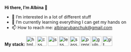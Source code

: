 **Hi there, I’m Albina 👋**
- 👀 I’m interested in a lot of different stuff
- 🌱 I’m currently learning everything I can get my hands on
- 📫 How to reach me: <a href="mailto:albinarubanchuk@gmail.com">albinarubanchuk@gmail.com</a>

**My stack:**
<img src="https://user-images.githubusercontent.com/95575093/224682761-a71324e7-1f2a-48cf-8983-d5e1380a48ab.png" width="32px" height="32px" style="max-width: 100%;max-height: 100%;" alt="html">
<img src="https://user-images.githubusercontent.com/95575093/224686988-0500ce4b-36ad-4218-be21-3517bf47b23d.png" width="32px" height="32px" style="max-width: 100%;max-height: 100%;" alt="css">
<img src="https://user-images.githubusercontent.com/95575093/224687169-2e94e6a6-7cf9-4831-b8d8-f2c4fd4ee87d.png" width="32px" height="32px" style="max-width: 100%;max-height: 100%;" alt="js">
<img src="https://user-images.githubusercontent.com/95575093/224687236-e37e2524-2674-410f-aa5e-906edd1dd5d6.png" width="32px" height="32px" style="max-width: 100%;max-height: 100%;" alt="less">
<img src="https://user-images.githubusercontent.com/95575093/224687308-21106cd2-54f8-4430-b180-a2405ca2a4c7.png" width="32px" height="32px" style="max-width: 100%;max-height: 100%;" alt="sass">
<img src="https://user-images.githubusercontent.com/95575093/224687374-24a8ba0a-945b-4b8a-8cea-92c56776cabb.png" width="32px" height="32px" style="max-width: 100%;max-height: 100%;" alt="prepros">
<img src="https://user-images.githubusercontent.com/95575093/224687941-bb338e51-f82e-4106-b8e3-cb0e513e0083.png" width="32px" height="32px" style="max-width: 100%;max-height: 100%;" alt="gulp">
<img src="https://user-images.githubusercontent.com/95575093/224688008-8043ce60-218b-4a95-ade7-dcf3118ea7fa.png" width="32px" height="32px" style="max-width: 100%;max-height: 100%;" alt="git">


<!---
Albinaaaaa/Albinaaaaa is a ✨ special ✨ repository because its `README.md` (this file) appears on your GitHub profile.
You can click the Preview link to take a look at your changes.
--->
